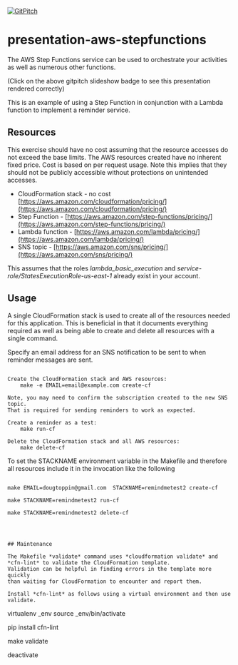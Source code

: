 [![GitPitch](https://gitpitch.com/assets/badge.svg)](https://gitpitch.com/dougtoppin/presentation-aws-stepfunctions/master?grs=github&t=sky)

# presentation-aws-stepfunctions
The AWS Step Functions service can be used to orchestrate your activities as well as
numerous other functions.

(Click on the above gitpitch slideshow badge to see this presentation rendered correctly)

This is an example of using a Step Function in conjunction with a Lambda function to implement a reminder service.

## Resources

This exercise should have no cost assuming that the resource accesses do not exceed the base limits.
The AWS resources created have no inherent fixed price.
Cost is based on per request usage.
Note this implies that they should not be publicly accessible without protections on unintended accesses.

* CloudFormation stack - no cost [https://aws.amazon.com/cloudformation/pricing/](https://aws.amazon.com/cloudformation/pricing/)
* Step Function - [https://aws.amazon.com/step-functions/pricing/](https://aws.amazon.com/step-functions/pricing/)
* Lambda function - [https://aws.amazon.com/lambda/pricing/](https://aws.amazon.com/lambda/pricing/)
* SNS topic - [https://aws.amazon.com/sns/pricing/](https://aws.amazon.com/sns/pricing/)

This assumes that the roles *lambda_basic_execution* and *service-role/StatesExecutionRole-us-east-1* already exist in your account.

## Usage

A single CloudFormation stack is used to create all of the resources needed
for this application.
This is beneficial in that it documents everything required as well as
being able to create and delete all resources with a single command.

Specify an email address for an SNS notification to be sent to when
reminder messages are sent.

```

Create the CloudFormation stack and AWS resources:
    make -e EMAIL=email@example.com create-cf

Note, you may need to confirm the subscription created to the new SNS topic.
That is required for sending reminders to work as expected.

Create a reminder as a test:
    make run-cf

Delete the CloudFormation stack and all AWS resources:
    make delete-cf

```

To set the STACKNAME environment variable in the Makefile and therefore all resources
include it in the invocation like the following

```
 
make EMAIL=dougtoppin@gmail.com  STACKNAME=remindmetest2 create-cf

make STACKNAME=remindmetest2 run-cf

make STACKNAME=remindmetest2 delete-cf

```



```



## Maintenance

The Makefile *validate* command uses *cloudformation validate* and 
*cfn-lint* to validate the CloudFormation template.
Validation can be helpful in finding errors in the template more quickly
than waiting for CloudFormation to encounter and report them.

Install *cfn-lint* as follows using a virtual environment and then use validate.

```

virtualenv _env
source _env/bin/activate

pip install cfn-lint

make validate

deactivate

```

